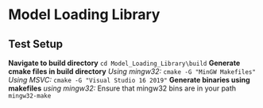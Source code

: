 # Model Loading Library
## Test Setup
**Navigate to build directory**
`cd Model_Loading_Library\build`
**Generate cmake files in build directory**
*Using mingw32:*
`cmake -G "MinGW Makefiles"`
*Using MSVC:*
`cmake -G "Visual Studio 16 2019"`
**Generate binaries using makefiles**
*using mingw32:*
Ensure that mingw32 bins are in your path
`mingw32-make` 